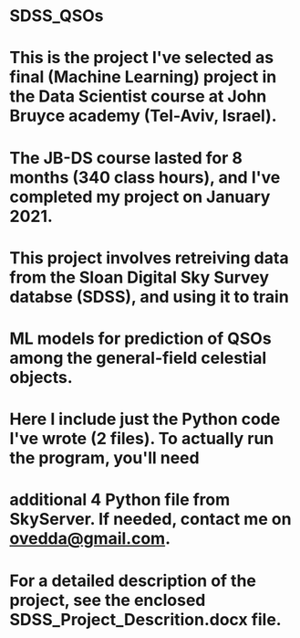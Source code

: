# SDSS_QSOs
#
# This is the project I've selected as final (Machine Learning) project in the Data Scientist course at John Bruyce academy (Tel-Aviv, Israel).
# The JB-DS course lasted for 8 months (340 class hours), and I've completed my project on January 2021.
#
# This project involves retreiving data from the Sloan Digital Sky Survey databse (SDSS), and using it to train
# ML models for prediction of QSOs among the general-field celestial objects.
#
# Here I include just the Python code I've wrote (2 files). To actually run the program, you'll need 
# additional 4 Python file from SkyServer. If needed, contact me on ovedda@gmail.com.
#
# For a detailed description of the project, see the enclosed SDSS_Project_Descrition.docx file. 
